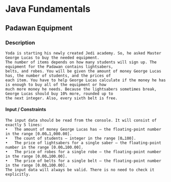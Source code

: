 # Java Fundamentals

## Padawan Equipment

### Description

    Yoda is starting his newly created Jedi academy. So, he asked Master George Lucas to buy the needed equipment. 
    The number of items depends on how many students will sign up. The equipment for the Padawan contains lightsabers,
    belts, and robes. You will be given the amount of money George Lucas has, the number of students, and the prices of
    each item. You have to help George Lucas calculate if the money he has is enough to buy all of the equipment or how 
    much more money he needs. Because the lightsabers sometimes break, George Lucas should buy 10% more, rounded up to
    the next integer. Also, every sixth belt is free. 

#### Input / Constraints

    The input data should be read from the console. It will consist of exactly 5 lines: 
    •	The amount of money George Lucas has – the floating-point number in the range [0.00…1,000.00]. 
    •	The count of students – integer in the range [0…100]. 
    •	The price of lightsabers for a single saber – the floating-point number in the range [0.00…100.00].
    •	The price of robes for a single robe – the floating-point number in the range [0.00…100.00].
    •	The price of belts for a single belt – the floating-point number in the range [0.00…100.00]. 
    The input data will always be valid. There is no need to check it explicitly.
